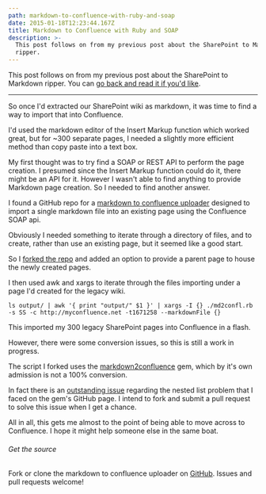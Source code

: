 ```yaml
---
path: markdown-to-confluence-with-ruby-and-soap
date: 2015-01-18T12:23:44.167Z
title: Markdown to Confluence with Ruby and SOAP
description: >-
  This post follows on from my previous post about the SharePoint to Markdown
  ripper.
---
```

This post follows on from my previous post about the SharePoint to Markdown ripper. You can [go back and read it if you'd like](/sharepoint-scraping-with-python-mechanize-and-beautiful-soup/).

---

So once I'd extracted our SharePoint wiki as markdown, it was time to find a way to import that into Confluence.

I'd used the markdown editor of the Insert Markup function which worked great, but for ~300 separate pages, I needed a slightly more efficient method than copy paste into a text box.

My first thought was to try find a SOAP or REST API to perform the page creation. I presumed since the Insert Markup function could do it, there might be an API for it. However I wasn't able to find anything to provide Markdown page creation. So I needed to find another answer.

I found a GitHub repo for a [markdown to confluence uploader](https://github.com/LanyonM/markdown-to-confluence-uploader) designed to import a single markdown file into an existing page using the Confluence SOAP api. 

Obviously I needed something to iterate through a directory of files, and to create, rather than use an existing page, but it seemed like a good start.

So I [forked the repo](https://github.com/zorfling/markdown-to-confluence-uploader) and added an option to provide a parent page to house the newly created pages.

I then used awk and xargs to iterate through the files importing under a page I'd created for the legacy wiki.

    ls output/ | awk '{ print "output/" $1 }' | xargs -I {} ./md2confl.rb -s SS -c http://myconfluence.net -t1671258 --markdownFile {}

This imported my 300 legacy SharePoint pages into Confluence in a flash.

However, there were some conversion issues, so this is still a work in progress. 

The script I forked uses the [markdown2confluence](https://github.com/jedi4ever/markdown2confluence) gem, which by it's own admission is not a 100% conversion. 

In fact there is an [outstanding issue](https://github.com/jedi4ever/markdown2confluence/issues/3) regarding the nested list problem that I faced on the gem's GitHub page. I intend to fork and submit a pull request to solve this issue when I get a chance.

All in all, this gets me almost to the point of being able to move across to Confluence. I hope it might help someone else in the same boat.

###### Get the source
Fork or clone the markdown to confluence uploader on [GitHub](https://github.com/zorfling/markdown-to-confluence-uploader). Issues and pull requests welcome!
